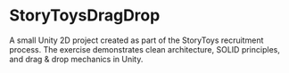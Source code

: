 # StoryToysDragDrop
A small Unity 2D project created as part of the StoryToys recruitment process.   The exercise demonstrates clean architecture, SOLID principles, and drag &amp; drop mechanics in Unity.

